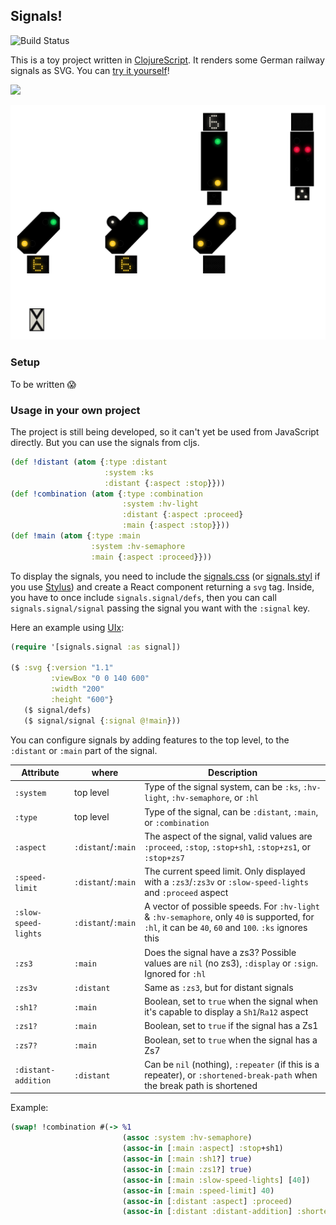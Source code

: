 ## Signals!

![Build Status](https://github.com/github/docs/actions/workflows/build-deploy.yml/badge.svg?branch=main)

This is a toy project written in [ClojureScript](https://clojurescript.org/).
It renders some German railway signals as SVG. You can [try it yourself](https://igel.github.io/signals/)!

![](https://media1.giphy.com/media/l1KVb2dUcmuGG4tby/giphy.gif)

[![](/example.webp)](https://igel.github.io/signals/)

### Setup

To be written :scream:

### Usage in your own project

The project is still being developed, so it can't yet be used from JavaScript
directly. But you can use the signals from cljs.

```cljs
(def !distant (atom {:type :distant
                     :system :ks
                     :distant {:aspect :stop}}))
(def !combination (atom {:type :combination
                         :system :hv-light
                         :distant {:aspect :proceed}
                         :main {:aspect :stop}}))
(def !main (atom {:type :main
                  :system :hv-semaphore
                  :main {:aspect :proceed}}))
```

To display the signals, you need to include the
[signals.css](public/signals.css) (or [signals.styl](src/signals/signals.styl)
if you use [Stylus](https://stylus-lang.com/)) and create a React component
returning a `svg` tag. Inside, you have to once include `signals.signal/defs`,
then you can call `signals.signal/signal` passing the signal you want with the
`:signal` key.

Here an example using [UIx](https://github.com/pitch-io/uix):

```cljs
(require '[signals.signal :as signal])

($ :svg {:version "1.1"
         :viewBox "0 0 140 600"
         :width "200"
         :height "600"}
   ($ signal/defs)
   ($ signal/signal {:signal @!main}))
```

You can configure signals by adding features to the top level, to the
`:distant` or `:main` part of the signal.

| Attribute            | where              | Description                                                                      |
| -------------------- | ------------------ | ------------------------------------------------------------------------------- |
| `:system`            | top level          | Type of the signal system, can be `:ks`, `:hv-light`, `:hv-semaphore`, or `:hl` |
| `:type`              | top level          | Type of the signal, can be `:distant`, `:main`, or `:combination` |
| `:aspect`            | `:distant`/`:main` | The aspect of the signal, valid values are `:proceed`, `:stop`, `:stop+sh1`, `:stop+zs1`, or `:stop+zs7` |
| `:speed-limit`       | `:distant`/`:main` | The current speed limit. Only displayed with a `:zs3`/`:zs3v` or `:slow-speed-lights` and `:proceed` aspect |
| `:slow-speed-lights` | `:distant`/`:main` | A vector of possible speeds. For `:hv-light` & `:hv-semaphore`, only `40` is supported, for `:hl`, it can be `40`, `60` and `100`. `:ks` ignores this |
| `:zs3`               | `:main`            | Does the signal have a zs3? Possible values are `nil` (no zs3), `:display` or `:sign`. Ignored for `:hl` |
| `:zs3v`              | `:distant`         | Same as `:zs3`, but for distant signals |
| `:sh1?`              | `:main`            | Boolean, set to `true` when the signal when it's capable to display a `Sh1`/`Ra12` aspect |
| `:zs1?`              | `:main`            | Boolean, set to `true` if the signal has a Zs1 |
| `:zs7?`              | `:main`            | Boolean, set to `true` when the signal has a Zs7 |
| `:distant-addition`  | `:distant`         | Can be `nil` (nothing), `:repeater` (if this is a repeater), or `:shortened-break-path` when the break path is shortened |

Example:
```cljs
(swap! !combination #(-> %1
                         (assoc :system :hv-semaphore)
                         (assoc-in [:main :aspect] :stop+sh1)
                         (assoc-in [:main :sh1?] true)
                         (assoc-in [:main :zs1?] true)
                         (assoc-in [:main :slow-speed-lights] [40])
                         (assoc-in [:main :speed-limit] 40)
                         (assoc-in [:distant :aspect] :proceed)
                         (assoc-in [:distant :distant-addition] :shortened-break-path)))
```

